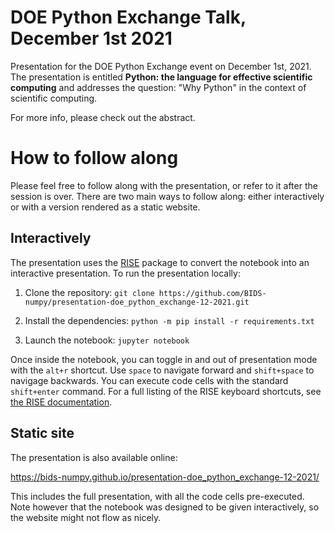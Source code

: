 # DOE Python Exchange Talk, December 1st 2021

Presentation for the DOE Python Exchange event on December 1st, 2021.
The presentation is entitled **Python: the language for effective scientific computing**
and addresses the question: "Why Python" in the context of scientific computing.

For more info, please check out the abstract.

# How to follow along

Please feel free to follow along with the presentation, or refer to it after
the session is over.
There are two main ways to follow along: either interactively or with a
version rendered as a static website.

## Interactively

The presentation uses the [RISE](https://rise.readthedocs.io/en/stable/) package
to convert the notebook into an interactive presentation.
To run the presentation locally:

1. Clone the repository: `git clone https://github.com/BIDS-numpy/presentation-doe_python_exchange-12-2021.git`

2. Install the dependencies: `python -m pip install -r requirements.txt`

3. Launch the notebook: `jupyter notebook`

Once inside the notebook, you can toggle in and out of presentation mode with
the `alt+r` shortcut.
Use `space` to navigate forward and `shift+space` to navigage backwards.
You can execute code cells with the standard `shift+enter` command.
For a full listing of the RISE keyboard shortcuts, see
[the RISE documentation](https://rise.readthedocs.io/en/stable/usage.html).

## Static site

The presentation is also available online:

https://bids-numpy.github.io/presentation-doe_python_exchange-12-2021/

This includes the full presentation, with all the code cells pre-executed.
Note however that the notebook was designed to be given interactively, so the
website might not flow as nicely.
